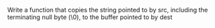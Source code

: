 Write a function that copies the string pointed to by src, including the terminating null byte (\0), to the buffer pointed to by dest
